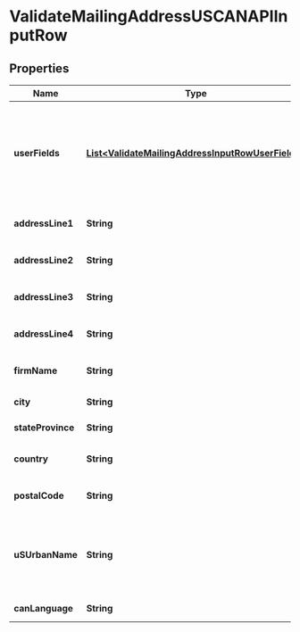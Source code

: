 
# ValidateMailingAddressUSCANAPIInputRow

## Properties
Name | Type | Description | Notes
------------ | ------------- | ------------- | -------------
**userFields** | [**List&lt;ValidateMailingAddressInputRowUserFields&gt;**](ValidateMailingAddressInputRowUserFields.md) | These fields are returned, unmodified, in the user_fields section of the response. |  [optional]
**addressLine1** | **String** | The first address line. |  [optional]
**addressLine2** | **String** | The second address line. |  [optional]
**addressLine3** | **String** | The third address line. |  [optional]
**addressLine4** | **String** | The fourth address line. |  [optional]
**firmName** | **String** | The company or firm name. |  [optional]
**city** | **String** | The city name. |  [optional]
**stateProvince** | **String** | The state or province. |  [optional]
**country** | **String** | The country code or name. |  [optional]
**postalCode** | **String** | The postal code for the address. |  [optional]
**uSUrbanName** | **String** | U.S. address urbanization name. Used primarily for Puerto Rico addresses. |  [optional]
**canLanguage** | **String** | Canadian language. |  [optional]



